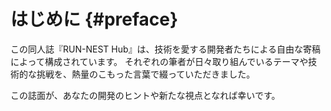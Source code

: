 # はじめに {#preface}

この同人誌『RUN-NEST Hub』は、技術を愛する開発者たちによる自由な寄稿によって構成されています。
それぞれの筆者が日々取り組んでいるテーマや技術的な挑戦を、熱量のこもった言葉で綴っていただきました。

この誌面が、あなたの開発のヒントや新たな視点となれば幸いです。
